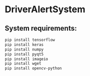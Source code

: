 # DriverAlertSystem

## System requirements:

```bash
pip install tensorflow
pip install keras 
pip install numpy
pip install pyqt5
pip install imageio
pip install wget
pip install opencv-python
```

